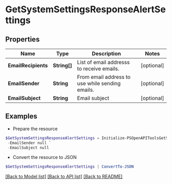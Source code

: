 # GetSystemSettingsResponseAlertSettings
## Properties

Name | Type | Description | Notes
------------ | ------------- | ------------- | -------------
**EmailRecipients** | **String[]** | List of email addresss to receive emails. | [optional] 
**EmailSender** | **String** | From email address to use while sending emails. | [optional] 
**EmailSubject** | **String** | Email subject | [optional] 

## Examples

- Prepare the resource
```powershell
$GetSystemSettingsResponseAlertSettings = Initialize-PSOpenAPIToolsGetSystemSettingsResponseAlertSettings  -EmailRecipients null `
 -EmailSender null `
 -EmailSubject null
```

- Convert the resource to JSON
```powershell
$GetSystemSettingsResponseAlertSettings | ConvertTo-JSON
```

[[Back to Model list]](../README.md#documentation-for-models) [[Back to API list]](../README.md#documentation-for-api-endpoints) [[Back to README]](../README.md)


